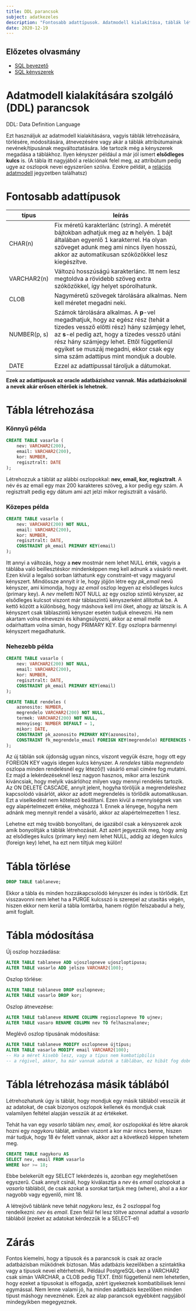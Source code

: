 ```yaml
---
title: DDL parancsok
subject: adatkezeles
description: "Fontosabb adattípusok. Adatmodell kialakítása, táblák létrehozása, módosítása, törlése. Attribútumok átnevezése módosítása."
date: 2020-12-19
---
```


## Előzetes olvasmány

- [SQL bevezető](https://memnote.net/posts/2020-12-19-sql-bevezetes)
- [SQL kényszerek](https://memnote.net/posts/2020-12-19-sql-kenyszerek)

# Adatmodell kialakítására szolgáló (DDL) parancsok

DDL: Data Definition Language

Ezt használjuk az adatmodell kialakításásra, vagyis táblák létrehozására, törlésére, módosítására, átnevezésére vagy akár a táblák attribútumainak nevének/típusának megváltoztatására. Ide tartozik még a kényszerek megadása a táblákhoz. Ilyen kényszer például a már jól ismert **elsődleges kulcs** is. (A tábla itt nagyjából a relációnak felel meg, az attribútum pedig ugye az oszlopok nevei egyszerűen szólva. Ezekre példát, a [relációs adatmodell](https://memnote.net/posts/2020-12-18-relacios-adatmodell) jegyzetben találhatsz)

# Fontosabb adattípusok

| típus        | leírás                                                                                                                                                                                                                                                                                                                |
| ------------ | --------------------------------------------------------------------------------------------------------------------------------------------------------------------------------------------------------------------------------------------------------------------------------------------------------------------- |
| CHAR(n)      | Fix méretű karakterlánc (string). A méretét bájtokban adhatjuk meg az **n** helyén. 1 bájt általában egyenlő 1 karakterrel. Ha olyan szöveget adunk meg ami nincs ilyen hosszú, akkor az automatikusan szóközökkel lesz kiegészítve.                                                                                  |
| VARCHAR2(n)  | Változú hosszúságú karakterlánc. Itt nem lesz megtoldva a rövidebb szöveg extra szóközökkel, így helyet spórolhatunk.                                                                                                                                                                                                 |
| CLOB         | Nagyméretű szövegek tárolására alkalmas. Nem kell méretet megadni neki.                                                                                                                                                                                                                                               |
| NUMBER(p, s) | Számok tárolására alkalmas. A **p**-vel megadhatjuk, hogy az egész rész (tehát a tizedes vessző előtti rész) hány számjegy lehet, az **s**-el pedig azt, hogy a tizedes vessző utáni rész hány számjegy lehet. Ettől függetlenül egyiket se muszáj megadni, ekkor csak egy sima szám adattípus mint mondjuk a double. |
| DATE         | Ezzel az adattípussal tároljuk a dátumokat.                                                                                                                                                                                                                                                                           |

**Ezek az adattípusok az oracle adatbázishoz vannak. Más adatbázisoknál a nevek akár erősen eltérőek is lehetnek.**

# Tábla létrehozása

### Könnyű példa

```sql
CREATE TABLE vasarlo (
    nev: VARCHAR2(200),
    email: VARCHAR2(200),
    kor: NUMBER,
    regisztralt: DATE
);
```

Létrehozzuk a táblát az alábbi oszlopokkal: **nev, email, kor, regisztralt**. A név és az email egy max 200 karakteres szöveg, a kor pedig egy szám. A regisztralt pedig egy dátum ami azt jelzi mikor regisztrált a vásárló.

### Közepes példa

```sql
CREATE TABLE vasarlo (
    nev: VARCHAR2(200) NOT NULL,
    email: VARCHAR2(200),
    kor: NUMBER,
    regisztralt: DATE,
    CONSTRAINT pk_email PRIMARY KEY(email)
);
```

Itt annyi a változás, hogy a **nev** mostmár nem lehet NULL érték, vagyis a táblába való beillesztéskor mindenképpen meg kell adnunk a vásárló nevét. Ezen kívül a legalsó sorban láthatunk egy constraint-et vagy magyarul kényszert. Mindössze annyit ír le, hogy jöjjön létre egy _pk_email_ nevű kényszer, ami kimondja, hogy az _email_ oszlop legyen az elsődleges kulcs (primary key). A _nev_ melletti NOT NULL az egy oszlop szintű kényszer, az elsődleges kulcsot viszont már táblaszintű kényszerként állítottuk be. A kettő között a különbség, hogy máshova kell írni őket, ahogy az látszik is. A kényszert csak táblaszintű kényszer esetén tudjuk elnevezni. Ha nem akartam volna elnevezni és kihangsúlyozni, akkor az email mellé odaírhattam volna simán, hogy PRIMARY KEY. Egy oszlopra bármennyi kényszert megadhatunk.

### Nehezebb példa

```sql
CREATE TABLE vasarlo (
    nev: VARCHAR2(200) NOT NULL,
    email: VARCHAR2(200),
    kor: NUMBER,
    regisztralt: DATE,
    CONSTRAINT pk_email PRIMARY KEY(email)
);

CREATE TABLE rendeles (
    azonosito: NUMBER,
    megrendelo VARCHAR2(200) NOT NULL,
    termek: VARCHAR2(200) NOT NULL,
    mennyiseg: NUMBER DEFAULT = 1,
    mikor: DATE,
    CONSTRAINT pk_azonosito PRIMARY KEY(azonosito),
    CONSTRAINT fk_megrendelo_email FOREIGN KEY(megrendelo) REFERENCES vasarlo(email) ON DELETE CASCADE
);
```

Az új táblán sok újdonság ugyan nincs, viszont vegyük észre, hogy ott egy FOREIGN KEY vagyis idegen kulcs kényszer. A _rendeles_ tábla _megrendelo_ oszlopa minden rendelésnél egy létező(!) vásárló email címére fog mutatni. Ez majd a lekérdezéseknél lesz nagyon hasznos, mikor arra leszünk kíváncsiak, hogy melyik vásárlóhoz milyen vagy mennyi rendelés tartozik. Az ON DELETE CASCADE, annyit jelent, hogyha töröljük a megrendeléshez kapcsolódó vásárlót, akkor az adott megrendelés is törlődik automatikusan. Ezt a viselkedést nem kötelező beállítani. Ezen kívül a mennyiségnek van egy alapértelmezett értéke, méghozzá 1. Ennek a lényege, hogyha nem adnánk meg mennyit rendel a vásárló, akkor az alapértelmezetten 1 lesz.

Lehetne ezt még tovább bonyolítani, de igazából csak a kényszerek azok amik bonyolítják a táblák létrehozását. Azt azért jegyezzük meg, hogy amíg az elsődleges kulcs (primary key) nem lehet NULL, addig az idegen kulcs (foreign key) lehet, ha ezt nem tiltjuk meg külön!

# Tábla törlése

```sql
DROP TABLE tablaneve;
```

Ekkor a tábla és minden hozzákapcsolódó kényszer és index is törlődik. Ezt visszavonni nem lehet ha a PURGE kulcsszó is szerepel az utasítás végén, hiszen ekkor nem kerül a tábla lomtárba, hanem rögtön felszabadul a hely, amit foglalt.

# Tábla módosítása

Új oszlop hozzáadása:

```sql
ALTER TABLE tablaneve ADD ujoszlopneve ujoszloptipusa;
ALTER TABLE vasarlo ADD jelszo VARCHAR2(100);
```

Oszlop törlése:

```sql
ALTER TABLE tablaneve DROP oszlopneve;
ALTER TABLE vasarlo DROP kor;
```

Oszlop átnevezése:

```sql
ALTER TABLE tablaneve RENAME COLUMN regioszlopneve TO ujnev;
ALTER TABLE vasaro RENAME COLUMN nev TO felhasznalonev;
```

Meglévő oszlop típusának módosítása:

```sql
ALTER TABLE tablaneve MODIFY oszlopneve újtípus;
ALTER TABLE vasarlo MODIFY email VARCHAR2(100);
-- Ha a méret kisebb lesz, vagy a típus nem kombatipbilis
-- a régivel, akkor, ha már vannak adatok a táblában, ez hibát fog dobni.
```

# Tábla létrehozása másik táblából

Létrehozhatunk úgy is táblát, hogy mondjuk egy másik táblából vesszük át az adatokat, de csak bizonyos oszlopok kellenek és mondjuk csak valamilyen feltétel alapján vesszük át az értékeket.

Tehát ha van egy _vasarlo_ táblám _nev, email, kor_ oszlopokkal és létre akarok hozni egy _nagykoru_ táblát, amiben viszont a kor már nincs benne, hiszen már tudjuk, hogy 18 év felett vannak, akkor azt a következő képpen tehetem meg.

```sql
CREATE TABLE nagykoru AS
SELECT nev, email FROM vasarlo
WHERE kor >= 18;
```

Ebbe belekerült egy SELECT lekérdezés is, azonban egy meglehetősen egyszerű. Csak annyit csinál, hogy kiválasztja a _nev_ és _email_ oszlopokat a _vasarlo_ táblából, de csak azokat a sorokat tartjuk meg (where), ahol a a _kor_ nagyobb vagy egyenlő, mint 18.

A létrejövő táblánk neve tehát _nagykoru_ lesz, és 2 oszloppal fog rendelkezni: _nev_ és _email_. Ezen felül fel lesz töltve azonnal adattal a _vasarlo_ táblából (ezeket az adatokat kérdezzük le a SELECT-el)

# Zárás

Fontos kiemelni, hogy a típusok és a parancsok is csak az oracle adatbázisban működnek biztosan. Más adatbázis kezelőkben a szintaktika vagy a típusok nevei eltérhetnek. Például PostgreSQL-ben a VARCHAR2 csak simán VARCHAR, a CLOB pedig TEXT. Ettől függetlenül nem lehetetlen, hogy ezeket a típusokat is elfogadja, azért igyekeznek kombatibilisek lenni egymással. Nem lenne valami jó, ha minden adatbázis kezelőben minden típust máshogy neveznének. Ezek az alap parancsok egyébként nagyjából mindegyikben megegyeznek.
